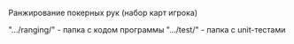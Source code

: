 Ранжирование покерных рук (набор карт игрока)

".../ranging/" - папка с кодом программы
".../test/" - папка с unit-тестами
